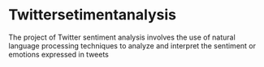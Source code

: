 # Twittersetimentanalysis
The project of Twitter sentiment analysis involves the use of natural language processing techniques to analyze and interpret the sentiment or emotions expressed in tweets
